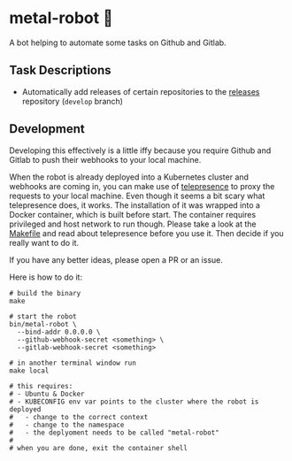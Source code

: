 # metal-robot 🤖

A bot helping to automate some tasks on Github and Gitlab.

## Task Descriptions

- Automatically add releases of certain repositories to the [releases](https://github.com/metal-stack/releases) repository (`develop` branch)

## Development

Developing this effectively is a little iffy because you require Github and Gitlab to push their webhooks to your local machine.

When the robot is already deployed into a Kubernetes cluster and webhooks are coming in, you can make use of [telepresence](https://www.telepresence.io/) to proxy the requests to your local machine. Even though it seems a bit scary what telepresence does, it works. The installation of it was wrapped into a Docker container, which is built before start. The container requires privileged and host network to run though. Please take a look at the [Makefile](Makefile) and read about telepresence before you use it. Then decide if you really want to do it.

If you have any better ideas, please open a PR or an issue.

Here is how to do it:

```
# build the binary
make

# start the robot
bin/metal-robot \
  --bind-addr 0.0.0.0 \
  --github-webhook-secret <something> \
  --gitlab-webhook-secret <something>

# in another terminal window run
make local

# this requires:
# - Ubuntu & Docker
# - KUBECONFIG env var points to the cluster where the robot is deployed
#   - change to the correct context
#   - change to the namespace
#   - the deplyoment needs to be called "metal-robot"
#
# when you are done, exit the container shell
```
